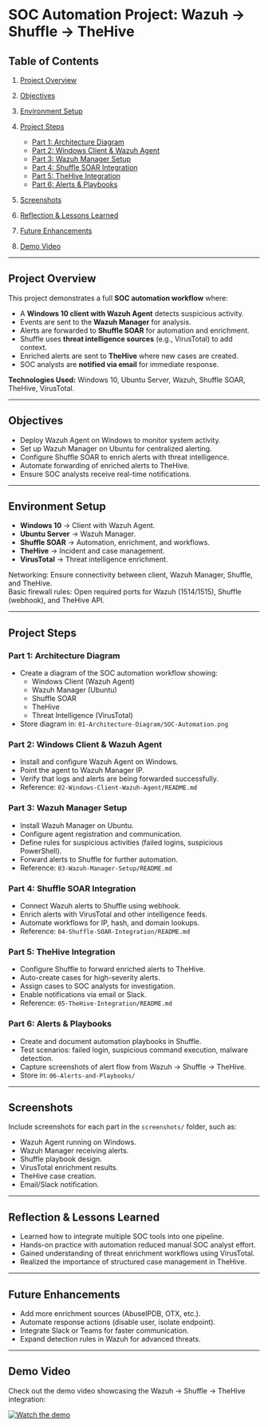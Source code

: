 # SOC Automation Project: Wazuh → Shuffle → TheHive

## Table of Contents

1. [Project Overview](#project-overview)  
2. [Objectives](#objectives)  
3. [Environment Setup](#environment-setup)  
4. [Project Steps](#project-steps)  

   * [Part 1: Architecture Diagram](#part-1-architecture-diagram)  
   * [Part 2: Windows Client & Wazuh Agent](#part-2-windows-client--wazuh-agent)  
   * [Part 3: Wazuh Manager Setup](#part-3-wazuh-manager-setup)  
   * [Part 4: Shuffle SOAR Integration](#part-4-shuffle-soar-integration)  
   * [Part 5: TheHive Integration](#part-5-thehive-integration)  
   * [Part 6: Alerts & Playbooks](#part-6-alerts--playbooks)  
5. [Screenshots](#screenshots)  
6. [Reflection & Lessons Learned](#reflection--lessons-learned)  
7. [Future Enhancements](#future-enhancements)
8. [Demo Video](#demo-video)

       

---

## Project Overview  

This project demonstrates a full **SOC automation workflow** where:  

* A **Windows 10 client with Wazuh Agent** detects suspicious activity.  
* Events are sent to the **Wazuh Manager** for analysis.  
* Alerts are forwarded to **Shuffle SOAR** for automation and enrichment.  
* Shuffle uses **threat intelligence sources** (e.g., VirusTotal) to add context.  
* Enriched alerts are sent to **TheHive** where new cases are created.  
* SOC analysts are **notified via email** for immediate response.  

**Technologies Used:** Windows 10, Ubuntu Server, Wazuh, Shuffle SOAR, TheHive, VirusTotal.  

---

## Objectives  

* Deploy Wazuh Agent on Windows to monitor system activity.  
* Set up Wazuh Manager on Ubuntu for centralized alerting.  
* Configure Shuffle SOAR to enrich alerts with threat intelligence.  
* Automate forwarding of enriched alerts to TheHive.  
* Ensure SOC analysts receive real-time notifications.  

---

## Environment Setup  

* **Windows 10** → Client with Wazuh Agent.  
* **Ubuntu Server** → Wazuh Manager.  
* **Shuffle SOAR** → Automation, enrichment, and workflows.  
* **TheHive** → Incident and case management.  
* **VirusTotal** → Threat intelligence enrichment.  

Networking: Ensure connectivity between client, Wazuh Manager, Shuffle, and TheHive.  
Basic firewall rules: Open required ports for Wazuh (1514/1515), Shuffle (webhook), and TheHive API.  

---

## Project Steps  

### Part 1: Architecture Diagram  

* Create a diagram of the SOC automation workflow showing:  
  * Windows Client (Wazuh Agent)  
  * Wazuh Manager (Ubuntu)  
  * Shuffle SOAR  
  * TheHive  
  * Threat Intelligence (VirusTotal)  
* Store diagram in: `01-Architecture-Diagram/SOC-Automation.png`  

### Part 2: Windows Client & Wazuh Agent  

* Install and configure Wazuh Agent on Windows.  
* Point the agent to Wazuh Manager IP.  
* Verify that logs and alerts are being forwarded successfully.  
* Reference: `02-Windows-Client-Wazuh-Agent/README.md`  

### Part 3: Wazuh Manager Setup  

* Install Wazuh Manager on Ubuntu.  
* Configure agent registration and communication.  
* Define rules for suspicious activities (failed logins, suspicious PowerShell).  
* Forward alerts to Shuffle for further automation.  
* Reference: `03-Wazuh-Manager-Setup/README.md`  

### Part 4: Shuffle SOAR Integration  

* Connect Wazuh alerts to Shuffle using webhook.  
* Enrich alerts with VirusTotal and other intelligence feeds.  
* Automate workflows for IP, hash, and domain lookups.  
* Reference: `04-Shuffle-SOAR-Integration/README.md`  

### Part 5: TheHive Integration  

* Configure Shuffle to forward enriched alerts to TheHive.  
* Auto-create cases for high-severity alerts.  
* Assign cases to SOC analysts for investigation.  
* Enable notifications via email or Slack.  
* Reference: `05-TheHive-Integration/README.md`  

### Part 6: Alerts & Playbooks  

* Create and document automation playbooks in Shuffle.  
* Test scenarios: failed login, suspicious command execution, malware detection.  
* Capture screenshots of alert flow from Wazuh → Shuffle → TheHive.  
* Store in: `06-Alerts-and-Playbooks/`  

---

## Screenshots  

Include screenshots for each part in the `screenshots/` folder, such as:  
* Wazuh Agent running on Windows.  
* Wazuh Manager receiving alerts.  
* Shuffle playbook design.  
* VirusTotal enrichment results.  
* TheHive case creation.  
* Email/Slack notification.  

---

## Reflection & Lessons Learned  

* Learned how to integrate multiple SOC tools into one pipeline.  
* Hands-on practice with automation reduced manual SOC analyst effort.  
* Gained understanding of threat enrichment workflows using VirusTotal.  
* Realized the importance of structured case management in TheHive.  

---

## Future Enhancements  

* Add more enrichment sources (AbuseIPDB, OTX, etc.).  
* Automate response actions (disable user, isolate endpoint).  
* Integrate Slack or Teams for faster communication.  
* Expand detection rules in Wazuh for advanced threats.  

---
## Demo Video

Check out the demo video showcasing the Wazuh → Shuffle → TheHive integration:

[![Watch the demo](https://drive.google.com/uc?id=1IibU-R9xDynVkvHqOsEMc5wwyxpwekww)](https://drive.google.com/file/d/1IibU-R9xDynVkvHqOsEMc5wwyxpwekww/view?usp=drivesdk)


